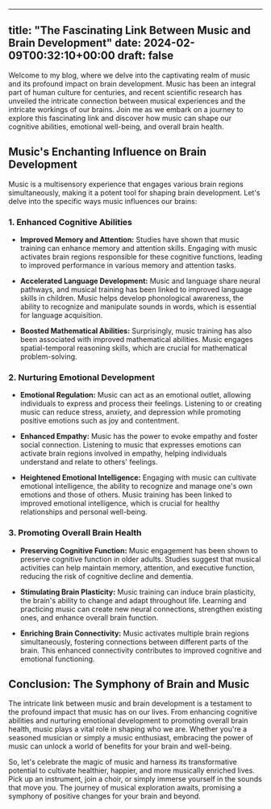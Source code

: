 
---
title: "The Fascinating Link Between Music and Brain Development"
date: 2024-02-09T00:32:10+00:00
draft: false
---

Welcome to my blog, where we delve into the captivating realm of music and its profound impact on brain development. Music has been an integral part of human culture for centuries, and recent scientific research has unveiled the intricate connection between musical experiences and the intricate workings of our brains. Join me as we embark on a journey to explore this fascinating link and discover how music can shape our cognitive abilities, emotional well-being, and overall brain health.

## Music's Enchanting Influence on Brain Development

Music is a multisensory experience that engages various brain regions simultaneously, making it a potent tool for shaping brain development. Let's delve into the specific ways music influences our brains:

### 1. Enhanced Cognitive Abilities

- **Improved Memory and Attention:** Studies have shown that music training can enhance memory and attention skills. Engaging with music activates brain regions responsible for these cognitive functions, leading to improved performance in various memory and attention tasks.


- **Accelerated Language Development:** Music and language share neural pathways, and musical training has been linked to improved language skills in children. Music helps develop phonological awareness, the ability to recognize and manipulate sounds in words, which is essential for language acquisition.


- **Boosted Mathematical Abilities:** Surprisingly, music training has also been associated with improved mathematical abilities. Music engages spatial-temporal reasoning skills, which are crucial for mathematical problem-solving.


### 2. Nurturing Emotional Development

- **Emotional Regulation:** Music can act as an emotional outlet, allowing individuals to express and process their feelings. Listening to or creating music can reduce stress, anxiety, and depression while promoting positive emotions such as joy and contentment.


- **Enhanced Empathy:** Music has the power to evoke empathy and foster social connection. Listening to music that expresses emotions can activate brain regions involved in empathy, helping individuals understand and relate to others' feelings.


- **Heightened Emotional Intelligence:** Engaging with music can cultivate emotional intelligence, the ability to recognize and manage one's own emotions and those of others. Music training has been linked to improved emotional intelligence, which is crucial for healthy relationships and personal well-being.


### 3. Promoting Overall Brain Health

- **Preserving Cognitive Function:** Music engagement has been shown to preserve cognitive function in older adults. Studies suggest that musical activities can help maintain memory, attention, and executive function, reducing the risk of cognitive decline and dementia.


- **Stimulating Brain Plasticity:** Music training can induce brain plasticity, the brain's ability to change and adapt throughout life. Learning and practicing music can create new neural connections, strengthen existing ones, and enhance overall brain function.


- **Enriching Brain Connectivity:** Music activates multiple brain regions simultaneously, fostering connections between different parts of the brain. This enhanced connectivity contributes to improved cognitive and emotional functioning.


## Conclusion: The Symphony of Brain and Music

The intricate link between music and brain development is a testament to the profound impact that music has on our lives. From enhancing cognitive abilities and nurturing emotional development to promoting overall brain health, music plays a vital role in shaping who we are. Whether you're a seasoned musician or simply a music enthusiast, embracing the power of music can unlock a world of benefits for your brain and well-being.

So, let's celebrate the magic of music and harness its transformative potential to cultivate healthier, happier, and more musically enriched lives. Pick up an instrument, join a choir, or simply immerse yourself in the sounds that move you. The journey of musical exploration awaits, promising a symphony of positive changes for your brain and beyond.